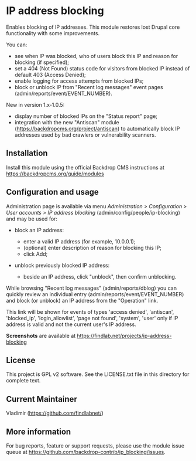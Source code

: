 IP address blocking
===================

Enables blocking of IP addresses. 
This module restores lost Drupal core functionality with some improvements.

You can:  
 - see when IP was blocked, who of users block this IP and reason for blocking (if specified);
 - set a 404 (Not Found) status code for visitors from blocked IP instead of default 403 (Access Denied);
 - enable logging for access attempts from blocked IPs;
 - block or unblock IP from "Recent log messages" event pages (admin/reports/event/EVENT_NUMBER).

New in version 1.x-1.0.5:
 - display number of blocked IPs on the "Status report" page;
 - integration with the new "Antiscan" module (https://backdropcms.org/project/antiscan) to 
   automatically block IP addresses used by bad crawlers or vulnerability scanners.

Installation
------------
Install this module using the official Backdrop CMS instructions at https://backdropcms.org/guide/modules

Configuration and usage
-----------------------
Administration page is available via menu *Administration > Configuration > 
User accounts > IP address blocking* (admin/config/people/ip-blocking) 
and may be used for:

- block an IP address:
    - enter a valid IP address (for example, 10.0.0.1);
    - (optional) enter description of reason for blocking this IP;
    - click Add;

- unblock previously blocked IP address:
    - beside an IP address, click "unblock", then confirm unblocking.

While browsing "Recent log messages" (admin/reports/dblog) you can quickly review 
an individual entry (admin/reports/event/EVENT_NUMBER) and block (or unblock) 
an IP address from the "Operation" link.

This link will be shown for events of types 'access denied', 'antiscan', 'blocked_ip', 'login_allowlist', 
'page not found', 'system', 'user' only if IP address is valid and not the current user's IP address.

**Screenshots** are available at https://findlab.net/projects/ip-address-blocking

License
-------
This project is GPL v2 software. See the LICENSE.txt file in this directory for
complete text.

Current Maintainer
------------------
Vladimir (https://github.com/findlabnet/)

More information
----------------
For bug reports, feature or support requests, please use the module 
issue queue at https://github.com/backdrop-contrib/ip_blocking/issues.
